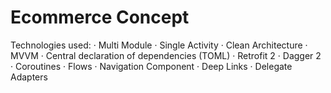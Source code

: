 # Ecommerce Concept
Technologies used: · Multi Module · Single Activity · Clean Architecture · MVVM · Central declaration of dependencies (TOML) · Retrofit 2 · Dagger 2 · Coroutines · Flows · Navigation Component · Deep Links · Delegate Adapters
